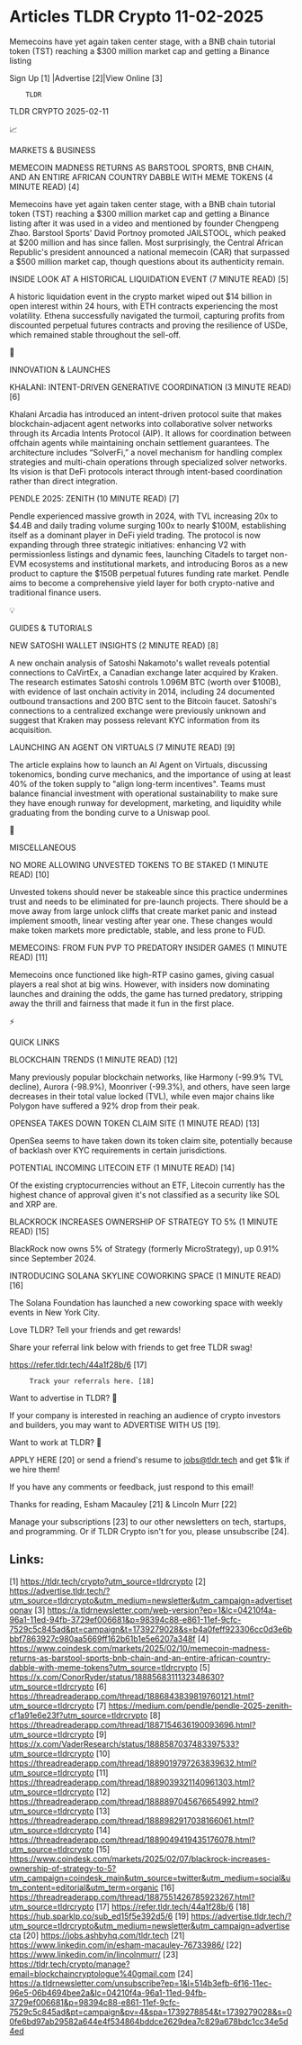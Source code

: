 # Articles TLDR Crypto 11-02-2025

Memecoins have yet again taken center stage, with a BNB chain tutorial
token (TST) reaching a $300 million market cap and getting a Binance
listing ‌ ‌ ‌ ‌ ‌ ‌ ‌ ‌ ‌ ‌ ‌ ‌ ‌ ‌ ‌ ‌ ‌ ‌ ‌ ‌ ‌ ‌ ‌ ‌ ‌ ‌  ‌ ‌ ‌ ‌ ‌ ‌ ‌ ‌ ‌ ‌ ‌ ‌ ‌ ‌ ‌ ‌ ‌ ‌ ‌ ‌ ‌ ‌ ‌ ‌ ‌ ‌ 


 Sign Up [1] |Advertise [2]|View Online [3] 

		TLDR 

TLDR CRYPTO 2025-02-11

📈 

MARKETS & BUSINESS

 MEMECOIN MADNESS RETURNS AS BARSTOOL SPORTS, BNB CHAIN, AND AN ENTIRE
AFRICAN COUNTRY DABBLE WITH MEME TOKENS (4 MINUTE READ) [4] 

 Memecoins have yet again taken center stage, with a BNB chain
tutorial token (TST) reaching a $300 million market cap and getting a
Binance listing after it was used in a video and mentioned by founder
Chengpeng Zhao. Barstool Sports' David Portnoy promoted JAILSTOOL,
which peaked at $200 million and has since fallen. Most surprisingly,
the Central African Republic's president announced a national memecoin
(CAR) that surpassed a $500 million market cap, though questions about
its authenticity remain. 

 INSIDE LOOK AT A HISTORICAL LIQUIDATION EVENT (7 MINUTE READ) [5] 

 A historic liquidation event in the crypto market wiped out $14
billion in open interest within 24 hours, with ETH contracts
experiencing the most volatility. Ethena successfully navigated the
turmoil, capturing profits from discounted perpetual futures contracts
and proving the resilience of USDe, which remained stable throughout
the sell-off. 

🚀 

INNOVATION & LAUNCHES

 KHALANI: INTENT-DRIVEN GENERATIVE COORDINATION (3 MINUTE READ) [6] 

 Khalani Arcadia has introduced an intent-driven protocol suite that
makes blockchain-adjacent agent networks into collaborative solver
networks through its Arcadia Intents Protocol (AIP). It allows for
coordination between offchain agents while maintaining onchain
settlement guarantees. The architecture includes “SolverFi,” a
novel mechanism for handling complex strategies and multi-chain
operations through specialized solver networks. Its vision is that
DeFi protocols interact through intent-based coordination rather than
direct integration. 

 PENDLE 2025: ZENITH (10 MINUTE READ) [7] 

 Pendle experienced massive growth in 2024, with TVL increasing 20x to
$4.4B and daily trading volume surging 100x to nearly $100M,
establishing itself as a dominant player in DeFi yield trading. The
protocol is now expanding through three strategic initiatives:
enhancing V2 with permissionless listings and dynamic fees, launching
Citadels to target non-EVM ecosystems and institutional markets, and
introducing Boros as a new product to capture the $150B perpetual
futures funding rate market. Pendle aims to become a comprehensive
yield layer for both crypto-native and traditional finance users. 

💡 

GUIDES & TUTORIALS

 NEW SATOSHI WALLET INSIGHTS (2 MINUTE READ) [8] 

 A new onchain analysis of Satoshi Nakamoto's wallet reveals potential
connections to CaVirtEx, a Canadian exchange later acquired by Kraken.
The research estimates Satoshi controls 1.096M BTC (worth over $100B),
with evidence of last onchain activity in 2014, including 24
documented outbound transactions and 200 BTC sent to the Bitcoin
faucet. Satoshi's connections to a centralized exchange were
previously unknown and suggest that Kraken may possess relevant KYC
information from its acquisition. 

 LAUNCHING AN AGENT ON VIRTUALS (7 MINUTE READ) [9] 

 The article explains how to launch an AI Agent on Virtuals,
discussing tokenomics, bonding curve mechanics, and the importance of
using at least 40% of the token supply to "align long-term
incentives". Teams must balance financial investment with operational
sustainability to make sure they have enough runway for development,
marketing, and liquidity while graduating from the bonding curve to a
Uniswap pool. 

🦄 

MISCELLANEOUS

 NO MORE ALLOWING UNVESTED TOKENS TO BE STAKED (1 MINUTE READ) [10] 

 Unvested tokens should never be stakeable since this practice
undermines trust and needs to be eliminated for pre-launch projects.
There should be a move away from large unlock cliffs that create
market panic and instead implement smooth, linear vesting after year
one. These changes would make token markets more predictable, stable,
and less prone to FUD. 

 MEMECOINS: FROM FUN PVP TO PREDATORY INSIDER GAMES (1 MINUTE READ)
[11] 

 Memecoins once functioned like high-RTP casino games, giving casual
players a real shot at big wins. However, with insiders now dominating
launches and draining the odds, the game has turned predatory,
stripping away the thrill and fairness that made it fun in the first
place. 

⚡ 

QUICK LINKS

 BLOCKCHAIN TRENDS (1 MINUTE READ) [12] 

 Many previously popular blockchain networks, like Harmony (-99.9% TVL
decline), Aurora (-98.9%), Moonriver (-99.3%), and others, have seen
large decreases in their total value locked (TVL), while even major
chains like Polygon have suffered a 92% drop from their peak. 

 OPENSEA TAKES DOWN TOKEN CLAIM SITE (1 MINUTE READ) [13] 

 OpenSea seems to have taken down its token claim site, potentially
because of backlash over KYC requirements in certain jurisdictions. 

 POTENTIAL INCOMING LITECOIN ETF (1 MINUTE READ) [14] 

 Of the existing cryptocurrencies without an ETF, Litecoin currently
has the highest chance of approval given it's not classified as a
security like SOL and XRP are. 

 BLACKROCK INCREASES OWNERSHIP OF STRATEGY TO 5% (1 MINUTE READ) [15] 

 BlackRock now owns 5% of Strategy (formerly MicroStrategy), up 0.91%
since September 2024. 

 INTRODUCING SOLANA SKYLINE COWORKING SPACE (1 MINUTE READ) [16] 

 The Solana Foundation has launched a new coworking space with weekly
events in New York City. 

Love TLDR? Tell your friends and get rewards!

 Share your referral link below with friends to get free TLDR swag! 

 https://refer.tldr.tech/44a1f28b/6 [17] 

		 Track your referrals here. [18] 

Want to advertise in TLDR? 📰

 If your company is interested in reaching an audience of crypto
investors and builders, you may want to ADVERTISE WITH US [19]. 

Want to work at TLDR? 💼

 APPLY HERE [20] or send a friend's resume to jobs@tldr.tech and get
$1k if we hire them! 

 If you have any comments or feedback, just respond to this email! 

Thanks for reading, 
Esham Macauley [21] & Lincoln Murr [22] 

 Manage your subscriptions [23] to our other newsletters on tech,
startups, and programming. Or if TLDR Crypto isn't for you, please
unsubscribe [24]. 

 

Links:
------
[1] https://tldr.tech/crypto?utm_source=tldrcrypto
[2] https://advertise.tldr.tech/?utm_source=tldrcrypto&utm_medium=newsletter&utm_campaign=advertisetopnav
[3] https://a.tldrnewsletter.com/web-version?ep=1&lc=04210f4a-96a1-11ed-94fb-3729ef006681&p=98394c88-e861-11ef-9cfc-7529c5c845ad&pt=campaign&t=1739279028&s=b4a0feff923306cc0d3e6bbbf7863927c980aa5669ff162b61b1e5e6207a348f
[4] https://www.coindesk.com/markets/2025/02/10/memecoin-madness-returns-as-barstool-sports-bnb-chain-and-an-entire-african-country-dabble-with-meme-tokens?utm_source=tldrcrypto
[5] https://x.com/ConorRyder/status/1888568311132348630?utm_source=tldrcrypto
[6] https://threadreaderapp.com/thread/1886843839819760121.html?utm_source=tldrcrypto
[7] https://medium.com/pendle/pendle-2025-zenith-cf1a91e6e23f?utm_source=tldrcrypto
[8] https://threadreaderapp.com/thread/1887154636190093696.html?utm_source=tldrcrypto
[9] https://x.com/VaderResearch/status/1888587037483397533?utm_source=tldrcrypto
[10] https://threadreaderapp.com/thread/1889019797263839632.html?utm_source=tldrcrypto
[11] https://threadreaderapp.com/thread/1889039321140961303.html?utm_source=tldrcrypto
[12] https://threadreaderapp.com/thread/1888897045676654992.html?utm_source=tldrcrypto
[13] https://threadreaderapp.com/thread/1888982917038166061.html?utm_source=tldrcrypto
[14] https://threadreaderapp.com/thread/1889049419435176078.html?utm_source=tldrcrypto
[15] https://www.coindesk.com/markets/2025/02/07/blackrock-increases-ownership-of-strategy-to-5?utm_campaign=coindesk_main&utm_source=twitter&utm_medium=social&utm_content=editorial&utm_term=organic
[16] https://threadreaderapp.com/thread/1887551426785923267.html?utm_source=tldrcrypto
[17] https://refer.tldr.tech/44a1f28b/6
[18] https://hub.sparklp.co/sub_ed15f5e392d5/6
[19] https://advertise.tldr.tech/?utm_source=tldrcrypto&utm_medium=newsletter&utm_campaign=advertisecta
[20] https://jobs.ashbyhq.com/tldr.tech
[21] https://www.linkedin.com/in/esham-macauley-76733986/
[22] https://www.linkedin.com/in/lincolnmurr/
[23] https://tldr.tech/crypto/manage?email=blockchaincryptologue%40gmail.com
[24] https://a.tldrnewsletter.com/unsubscribe?ep=1&l=514b3efb-6f16-11ec-96e5-06b4694bee2a&lc=04210f4a-96a1-11ed-94fb-3729ef006681&p=98394c88-e861-11ef-9cfc-7529c5c845ad&pt=campaign&pv=4&spa=1739278854&t=1739279028&s=00fe6bd97ab29582a644e4f534864bddce2629dea7c829a678bdc1cc34e5d4ed